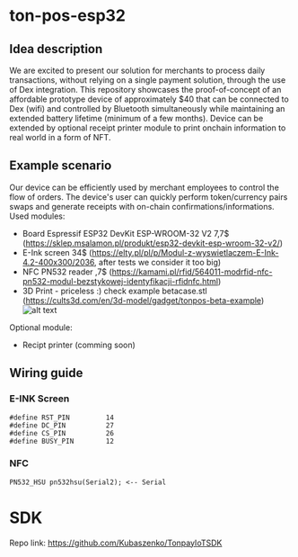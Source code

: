 # ton-pos-esp32

## Idea description 
We are excited to present our solution for merchants to process daily transactions, without relying on a single payment solution, through the use of Dex integration. This repository showcases the proof-of-concept of an affordable prototype device of approximately $40 that can be connected to Dex (wifi) and controlled by Bluetooth simultaneously while maintaining an extended battery lifetime (minimum of a few months). Device can be extended by optional receipt printer module to print onchain information to real world in a form of NFT.


## Example scenario
Our device can be efficiently used by merchant employees to control the flow of orders. The device's user can quickly perform token/currency pairs swaps and generate receipts with on-chain confirmations/informations. 
Used modules:
- Board Espressif ESP32 DevKit ESP-WROOM-32 V2 7,7$ (https://sklep.msalamon.pl/produkt/esp32-devkit-esp-wroom-32-v2/)
- E-Ink screen 34$ (https://elty.pl/pl/p/Modul-z-wyswietlaczem-E-Ink-4.2-400x300/2036, after tests we consider it too big)
- NFC PN532 reader ,7$ (https://kamami.pl/rfid/564011-modrfid-nfc-pn532-modul-bezstykowej-identyfikacji-rfidnfc.html) 
- 3D Print - priceless :) check example betacase.stl (https://cults3d.com/en/3d-model/gadget/tonpos-beta-example)
![alt text](https://files.cults3d.com/uploaders/27558711/illustration-file/e9c71df2-d33f-4180-a889-bd99da1e45e6/Przechwytywanie.png "Example case")


Optional module:
- Recipt printer (comming soon)

## Wiring guide

### E-INK Screen 
```
#define RST_PIN         14
#define DC_PIN          27
#define CS_PIN          26
#define BUSY_PIN        12
```
### NFC 
```
PN532_HSU pn532hsu(Serial2); <-- Serial  
```

# SDK
Repo link: https://github.com/Kubaszenko/TonpayIoTSDK


